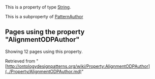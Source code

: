 This is a property of type [String](../Type/String.md "Type:String").


This is a subproperty of [PatternAuthor](../Property/PatternAuthor.md "Property:PatternAuthor")




  


## Pages using the property "AlignmentODPAuthor"


Showing 12 pages using this property.



Retrieved from "[http://ontologydesignpatterns.org/wiki/Property:AlignmentODPAuthor](../Property/AlignmentODPAuthor.md)"